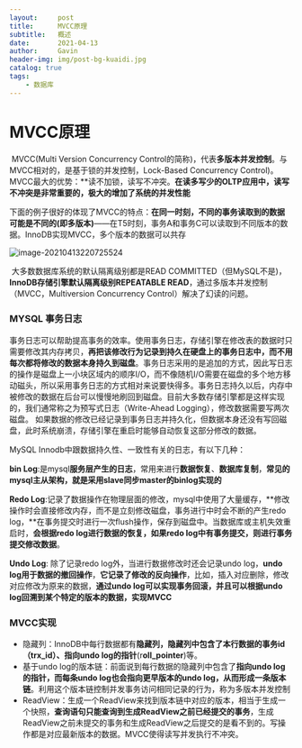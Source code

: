 ```yaml
---
layout:     post
title:      MVCC原理
subtitle:   概述
date:       2021-04-13
author:     Gavin
header-img: img/post-bg-kuaidi.jpg
catalog: true
tags:
    - 数据库
---
```


# MVCC原理

​	MVCC(Multi Version Concurrency Control的简称)，代表**多版本并发控制**。与MVCC相对的，是基于锁的并发控制，Lock-Based Concurrency Control)。
​	 MVCC最大的优势：**读不加锁，读写不冲突。**在读多写少的OLTP应用中，读写不冲突是非常重要的，极大的增加了系统的并发性能**

​	下面的例子很好的体现了MVCC的特点：**在同一时刻，不同的事务读取到的数据可能是不同的(即多版本)**——在T5时刻，事务A和事务C可以读取到不同版本的数据。InnoDB实现MVCC，多个版本的数据可以共存

![image-20210413220725524](C:\Users\ql\AppData\Roaming\Typora\typora-user-images\image-20210413220725524.png)

​	大多数数据库系统的默认隔离级别都是READ COMMITTED（但MySQL不是)，**InnoDB存储引擎默认隔离级别REPEATABLE READ**，通过多版本并发控制（MVCC，Multiversion Concurrency Control）解决了幻读的问题。

### MYSQL 事务日志

​	事务日志可以帮助提高事务的效率。使用事务日志，存储引擎在修改表的数据时只需要修改其内存拷贝，**再把该修改行为记录到持久在硬盘上的事务日志中，而不用每次都将修改的数据本身持久到磁盘**。事务日志采用的是追加的方式，因此写日志的操作是磁盘上一小块区域内的顺序I/O，而不像随机I/O需要在磁盘的多个地方移动磁头，所以采用事务日志的方式相对来说要快得多。事务日志持久以后，内存中被修改的数据在后台可以慢慢地刷回到磁盘。目前大多数存储引擎都是这样实现的，我们通常称之为预写式日志（Write-Ahead Logging），修改数据需要写两次磁盘。
 如果数据的修改已经记录到事务日志并持久化，但数据本身还没有写回磁盘，此时系统崩溃，存储引擎在重启时能够自动恢复这部分修改的数据。

MySQL Innodb中跟数据持久性、一致性有关的日志，有以下几种：

**bin Log**:是mysql**服务层产生的日志**，常用来进行**数据恢复**、**数据库复制**，**常见的mysql主从架构，就是采用slave同步master的binlog实现的**

**Redo Log**:记录了数据操作在物理层面的修改，mysql中使用了大量缓存，**修改操作时会直接修改内存，而不是立刻修改磁盘，事务进行中时会不断的产生redo log，**在事务提交时进行一次flush操作，保存到磁盘中。当数据库或主机失效重启时，**会根据redo log进行数据的恢复，如果redo log中有事务提交，则进行事务提交修改数据**。

**Undo Log**: 除了记录redo log外，当进行数据修改时还会记录undo log，**undo log用于数据的撤回操作**，**它记录了修改的反向操作**，比如，插入对应删除，修改对应修改为原来的数据，**通过undo log可以实现事务回滚，并且可以根据undo log回溯到某个特定的版本的数据，实现MVCC**

### MVCC实现

- 隐藏列：InnoDB中每行数据都有**隐藏列，隐藏列中包含了本行数据的事务id（trx_id）、指向undo log的指针**(r**oll_pointer**)等。
- 基于undo log的版本链：前面说到每行数据的隐藏列中包含了**指向undo log的指针，而每条undo log也会指向更早版本的undo log，从而形成一条版本链**。利用这个版本链控制并发事务访问相同记录的行为，称为多版本并发控制
- ReadView：生成一个ReadView来找到版本链中对应的版本，相当于生成一个快照，**查询语句只能查询到生成ReadView之前已经提交的事务**，生成ReadView之前未提交的事务和生成ReadView之后提交的是看不到的。写操作都是对应最新版本的数据。MVCC使得读写并发执行不冲突。